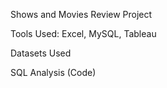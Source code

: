 Shows and Movies Review Project

Tools Used: Excel, MySQL, Tableau

Datasets Used

SQL Analysis (Code)


